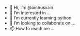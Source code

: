 - 👋 Hi, I’m @amhusxain
- 👀 I’m interested in ...
- 🌱 I’m currently learning python
- 💞️ I’m looking to collaborate on ...
- 📫 How to reach me ...

<!---
amhusxain/amhusxain is a ✨ special ✨ repository because its `README.md` (this file) appears on your GitHub profile.
You can click the Preview link to take a look at your changes.
--->
